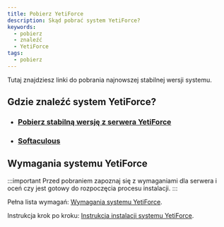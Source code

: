 ```yaml
---
title: Pobierz YetiForce
description: Skąd pobrać system YetiForce?
keywords:
  - pobierz
  - znaleźć
  - YetiForce
tags:
  - pobierz
---
```


Tutaj znajdziesz linki do pobrania najnowszej stabilnej wersji systemu.

## Gdzie znaleźć system YetiForce?

- ### [Pobierz stabilną wersję z serwera YetiForce](https://api.yetiforce.eu/download/crm/www/7.0.0-complete)
- ### [Softaculous](https://www.softaculous.com/apps/erp/YetiForce)

## Wymagania systemu YetiForce

:::important
Przed pobraniem zapoznaj się z wymaganiami dla serwera i oceń czy jest gotowy do rozpoczęcia procesu instalacji.
:::

Pełna lista wymagań: [Wymagania systemu YetiForce](/introduction/requirements).

Instrukcja krok po kroku: [Instrukcja instalacji systemu YetiForce](/introduction/installation-manual).
